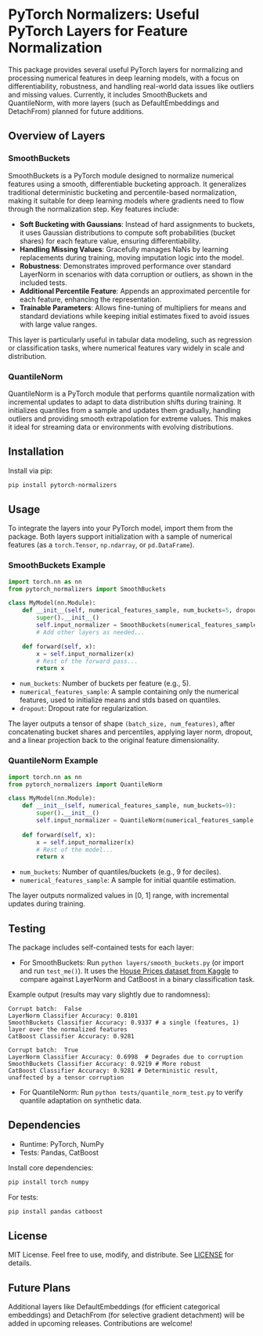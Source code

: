 # PyTorch Normalizers: Useful PyTorch Layers for Feature Normalization

This package provides several useful PyTorch layers for normalizing and processing numerical features in deep learning models, with a focus on differentiability, robustness, and handling real-world data issues like outliers and missing values. Currently, it includes SmoothBuckets and QuantileNorm, with more layers (such as DefaultEmbeddings and DetachFrom) planned for future additions.

## Overview of Layers

### SmoothBuckets
SmoothBuckets is a PyTorch module designed to normalize numerical features using a smooth, differentiable bucketing approach. It generalizes traditional deterministic bucketing and percentile-based normalization, making it suitable for deep learning models where gradients need to flow through the normalization step. Key features include:

- **Soft Bucketing with Gaussians**: Instead of hard assignments to buckets, it uses Gaussian distributions to compute soft probabilities (bucket shares) for each feature value, ensuring differentiability.
- **Handling Missing Values**: Gracefully manages NaNs by learning replacements during training, moving imputation logic into the model.
- **Robustness**: Demonstrates improved performance over standard LayerNorm in scenarios with data corruption or outliers, as shown in the included tests.
- **Additional Percentile Feature**: Appends an approximated percentile for each feature, enhancing the representation.
- **Trainable Parameters**: Allows fine-tuning of multipliers for means and standard deviations while keeping initial estimates fixed to avoid issues with large value ranges.

This layer is particularly useful in tabular data modeling, such as regression or classification tasks, where numerical features vary widely in scale and distribution.

### QuantileNorm
QuantileNorm is a PyTorch module that performs quantile normalization with incremental updates to adapt to data distribution shifts during training. It initializes quantiles from a sample and updates them gradually, handling outliers and providing smooth extrapolation for extreme values. This makes it ideal for streaming data or environments with evolving distributions.

## Installation

Install via pip:

```bash
pip install pytorch-normalizers
```

## Usage

To integrate the layers into your PyTorch model, import them from the package. Both layers support initialization with a sample of numerical features (as a `torch.Tensor`, `np.ndarray`, or `pd.DataFrame`).

### SmoothBuckets Example

```python
import torch.nn as nn
from pytorch_normalizers import SmoothBuckets

class MyModel(nn.Module):
    def __init__(self, numerical_features_sample, num_buckets=5, dropout=0.1):
        super().__init__()
        self.input_normalizer = SmoothBuckets(numerical_features_sample, num_buckets, dropout)
        # Add other layers as needed...

    def forward(self, x):
        x = self.input_normalizer(x)
        # Rest of the forward pass...
        return x
```

- `num_buckets`: Number of buckets per feature (e.g., 5).
- `numerical_features_sample`: A sample containing only the numerical features, used to initialize means and stds based on quantiles.
- `dropout`: Dropout rate for regularization.

The layer outputs a tensor of shape `(batch_size, num_features)`, after concatenating bucket shares and percentiles, applying layer norm, dropout, and a linear projection back to the original feature dimensionality.

### QuantileNorm Example

```python
import torch.nn as nn
from pytorch_normalizers import QuantileNorm

class MyModel(nn.Module):
    def __init__(self, numerical_features_sample, num_buckets=9):
        super().__init__()
        self.input_normalizer = QuantileNorm(numerical_features_sample, num_buckets)
    
    def forward(self, x):
        x = self.input_normalizer(x)
        # Rest of the model...
        return x
```

- `num_buckets`: Number of quantiles/buckets (e.g., 9 for deciles).
- `numerical_features_sample`: A sample for initial quantile estimation.

The layer outputs normalized values in [0, 1] range, with incremental updates during training.

## Testing

The package includes self-contained tests for each layer:

- For SmoothBuckets: Run `python layers/smooth_buckets.py` (or import and run `test_me()`). It uses the [House Prices dataset from Kaggle](https://www.kaggle.com/competitions/house-prices-advanced-regression-techniques/overview) to compare against LayerNorm and CatBoost in a binary classification task.

Example output (results may vary slightly due to randomness):

```
Corrupt batch:  False
LayerNorm Classifier Accuracy: 0.8101 
SmoothBuckets Classifier Accuracy: 0.9337 # a single (features, 1) layer over the normalized features
CatBoost Classifier Accuracy: 0.9281

Corrupt batch:  True
LayerNorm Classifier Accuracy: 0.6998  # Degrades due to corruption
SmoothBuckets Classifier Accuracy: 0.9219 # More robust
CatBoost Classifier Accuracy: 0.9281 # Deterministic result, unaffected by a tensor corruption
```

- For QuantileNorm: Run `python tests/quantile_norm_test.py` to verify quantile adaptation on synthetic data.

## Dependencies

- Runtime: PyTorch, NumPy
- Tests: Pandas, CatBoost

Install core dependencies:

```bash
pip install torch numpy
```

For tests:

```bash
pip install pandas catboost
```

## License

MIT License. Feel free to use, modify, and distribute. See [LICENSE](LICENSE) for details.

## Future Plans

Additional layers like DefaultEmbeddings (for efficient categorical embeddings) and DetachFrom (for selective gradient detachment) will be added in upcoming releases. Contributions are welcome!